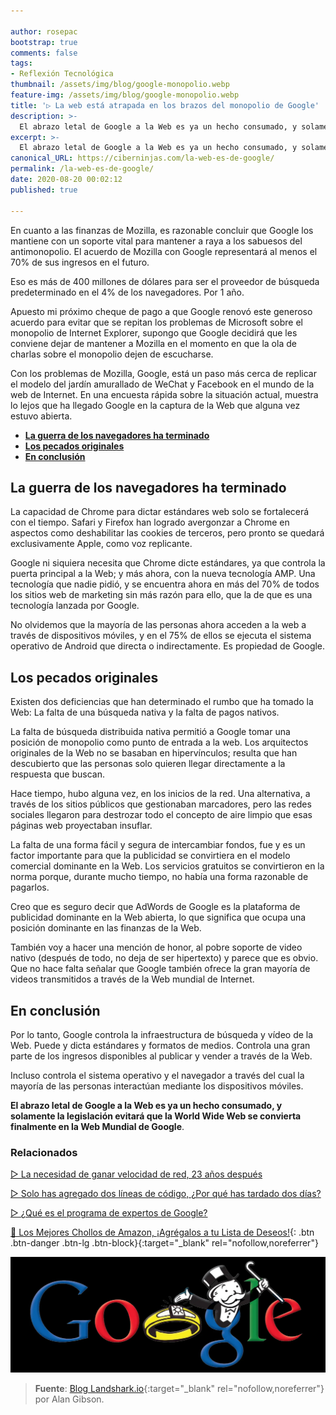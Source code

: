 ```yaml
---

author: rosepac
bootstrap: true
comments: false
tags:
- Reflexión Tecnológica
thumbnail: /assets/img/blog/google-monopolio.webp
feature-img: /assets/img/blog/google-monopolio.webp
title: '▷ La web está atrapada en los brazos del monopolio de Google'
description: >-
  El abrazo letal de Google a la Web es ya un hecho consumado, y solamente la legislación evitará que la World Wide Web se convierta finalmente en la Web Mundial de Google.
excerpt: >-
  El abrazo letal de Google a la Web es ya un hecho consumado, y solamente la legislación evitará que la World Wide Web se convierta finalmente en la Web Mundial de Google.
canonical_URL: https://ciberninjas.com/la-web-es-de-google/
permalink: /la-web-es-de-google/
date: 2020-08-20 00:02:12
published: true

---
```


En cuanto a las finanzas de Mozilla, es razonable concluir que Google los mantiene con un soporte vital para mantener a raya a los sabuesos del antimonopolio. El acuerdo de Mozilla con Google representará al menos el 70% de sus ingresos en el futuro.

Eso es más de 400 millones de dólares para ser el proveedor de búsqueda predeterminado en el 4% de los navegadores. Por 1 año.

Apuesto mi próximo cheque de pago a que Google renovó este generoso acuerdo para evitar que se repitan los problemas de Microsoft sobre el monopolio de Internet Explorer, supongo que Google decidirá que les conviene dejar de mantener a Mozilla en el momento en que la ola de charlas sobre el monopolio dejen de escucharse.

Con los problemas de Mozilla, Google, está un paso más cerca de replicar el modelo del jardín amurallado de WeChat y Facebook en el mundo de la web de Internet. En una encuesta rápida sobre la situación actual, muestra lo lejos que ha llegado Google en la captura de la Web que alguna vez estuvo abierta.

- [**La guerra de los navegadores ha terminado**](#la-guerra-de-los-navegadores-ha-terminado)
- [**Los pecados originales**](#los-pecados-originales)
- [**En conclusión**](#en-conclusión)

## **La guerra de los navegadores ha terminado**

La capacidad de Chrome para dictar estándares web solo se fortalecerá con el tiempo. Safari y Firefox han logrado avergonzar a Chrome en aspectos como deshabilitar las cookies de terceros, pero pronto se quedará exclusivamente Apple, como voz replicante.

Google ni siquiera necesita que Chrome dicte estándares, ya que controla la puerta principal a la Web; y más ahora, con la nueva tecnología AMP. Una tecnología que nadie pidió, y se encuentra ahora en más del 70% de todos los sitios web de marketing sin más razón para ello, que la de que es una tecnología lanzada por Google.

No olvidemos que la mayoría de las personas ahora acceden a la web a través de dispositivos móviles, y en el 75% de ellos se ejecuta el sistema operativo de Android que directa o indirectamente. Es propiedad de Google.

## **Los pecados originales**

Existen dos deficiencias que han determinado el rumbo que ha tomado la Web: La falta de una búsqueda nativa y la falta de pagos nativos.

La falta de búsqueda distribuida nativa permitió a Google tomar una posición de monopolio como punto de entrada a la web. Los arquitectos originales de la Web no se basaban en hipervínculos; resulta que han descubierto que las personas solo quieren llegar directamente a la respuesta que buscan. 

Hace tiempo, hubo alguna vez, en los inicios de la red. Una alternativa, a través de los sitios públicos que gestionaban marcadores, pero las redes sociales llegaron para destrozar todo el concepto de aire limpio que esas páginas web proyectaban insuflar.

La falta de una forma fácil y segura de intercambiar fondos, fue y es un factor importante para que la publicidad se convirtiera en el modelo comercial dominante en la Web. Los servicios gratuitos se convirtieron en la norma porque, durante mucho tiempo, no había una forma razonable de pagarlos.

Creo que es seguro decir que AdWords de Google es la plataforma de publicidad dominante en la Web abierta, lo que significa que ocupa una posición dominante en las finanzas de la Web.

También voy a hacer una mención de honor, al pobre soporte de video nativo (después de todo, no deja de ser hipertexto) y parece que es obvio. Que no hace falta señalar que Google también ofrece la gran mayoría de videos transmitidos a través de la Web mundial de Internet.

## **En conclusión**

Por lo tanto, Google controla la infraestructura de búsqueda y vídeo de la Web. Puede y dicta estándares y formatos de medios. Controla una gran parte de los ingresos disponibles al publicar y vender a través de la Web.

Incluso controla el sistema operativo y el navegador a través del cual la mayoría de las personas interactúan mediante los dispositivos móviles.

**El abrazo letal de Google a la Web es ya un hecho consumado, y solamente la legislación evitará que la World Wide Web se convierta finalmente en la Web Mundial de Google**.
<!-- https://landshark.io/2020/08/16/web-by-google.html , https://news.ycombinator.com/item?id=24176898 -->

### **Relacionados** <!-- omit in toc -->

[▷ La necesidad de ganar velocidad de red, 23 años después](https://ciberninjas.com/velocidad-usabilidad-web/)

[▷ Solo has agregado dos líneas de código, ¿Por qué has tardado dos días?](https://ciberninjas.com/solo-dos-lineas-para-tanto-tiempo/)

[▷ ¿Qué es el programa de expertos de Google?](https://ciberninjas.com/expertos-google/)

[🛒 Los Mejores Chollos de Amazon, ¡Agrégalos a tu Lista de Deseos!](/amazon/ "Los Mejores Chollos de Amazon, Ofertas Flash, Black Monday y Amazon Prime Day"){: .btn .btn-danger .btn-lg .btn-block}{:target="_blank" rel="nofollow,noreferrer"}

![](/assets/img/blog/google-monopolio.webp)

> **Fuente**: [Blog Landshark.io](https://landshark.io/2020/08/16/web-by-google.html){:target="_blank" rel="nofollow,noreferrer"} por Alan Gibson.